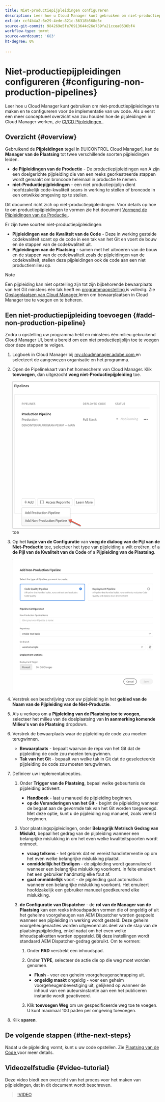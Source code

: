 ```yaml
---
title: Niet-productiepijpleidingen configureren
description: Leer hoe u Cloud Manager kunt gebruiken om niet-productiepijpleidingen te maken en te configureren voor de implementatie van uw code.
exl-id: ccf4b4a2-6e29-4ede-821c-36318b568e5c
source-git-commit: 984269e5fe70913644d26e759fa21ccea0536bf4
workflow-type: tm+mt
source-wordcount: '683'
ht-degree: 0%

---
```


# Niet-productiepijpleidingen configureren {#configuring-non-production-pipelines}

Leer hoe u Cloud Manager kunt gebruiken om niet-productiepijpleidingen te maken en te configureren voor de implementatie van uw code. Als u eerst een meer conceptueel overzicht van zou houden hoe de pijpleidingen in Cloud Manager werken, zie [ CI/CD Pijpleidingen ](/help/overview/ci-cd-pipelines.md).

## Overzicht {#overview}

Gebruikend de **Pijpleidingen** tegel in [!UICONTROL Cloud Manager], kan de **Manager van de Plaatsing** tot twee verschillende soorten pijpleidingen leiden.

* **de Pijpleidingen van de Productie** - De productiepijpleidingen van A zijn een doelgerichte pijpleiding die van een reeks georkestreerde stappen wordt gemaakt om broncode helemaal in productie te nemen.
* **niet-Productiepijpleidingen** - een niet productiepijplijn dient hoofdzakelijk code-kwaliteit scans in werking te stellen of broncode in een ontwikkelomgeving op te stellen.

Dit document richt zich op niet-productiepijpleidingen. Voor details op hoe te om productiepijpleidingen te vormen zie het document [ Vormend de Pijpleidingen van de Productie ](/help/using/production-pipelines.md).

Er zijn twee soorten niet-productiepijpleidingen:

* **Pijpleidingen van de Kwaliteit van de Code** - Deze in werking gestelde codekwaliteit scant op de code in een tak van het Git en voert de bouw en de stappen van de codekwaliteit uit.
* **Pijpleidingen van de Plaatsing** - samen met het uitvoeren van de bouw en de stappen van de codekwaliteit zoals de pijpleidingen van de codekwaliteit, stellen deze pijpleidingen ook de code aan een niet productiemilieu op.

>[!NOTE]
>
>Een pijpleiding kan niet opstelling zijn tot zijn bijbehorende bewaarplaats van het Git minstens één tak heeft en [ programmaopstelling ](/help/getting-started/program-setup.md) is volledig. Zie [ Opslagplaatsen van Cloud Manager ](/help/managing-code/managing-repositories.md) leren om bewaarplaatsen in Cloud Manager toe te voegen en te beheren.

## Een niet-productiepijpleiding toevoegen {#add-non-production-pipeline}

Zodra u opstelling uw programma hebt en minstens één milieu gebruikend Cloud Manager UI, bent u bereid om een niet productiepijplijn toe te voegen door deze stappen te volgen.

1. Logboek in Cloud Manager bij [ my.cloudmanager.adobe.com ](https://my.cloudmanager.adobe.com) en selecteert de aangewezen organisatie en het programma.

1. Open de Pipelinekaart van het homescherm van Cloud Manager. Klik **toevoegen**, dan uitgezocht **voeg niet-Productiepijpleiding** toe.

   ![ voeg niet-productiepijpleiding ](/help/assets/configure-pipelines/nonprod-pipeline-add1.png) toe

1. Op het **lusje van de Configuratie** van **voeg de dialoog van de Pijl van de Niet-Productie** toe, selecteer het type van pijpleiding u wilt creëren, of a **de Pijl van de Kwaliteit van de Code** of a **Pijpleiding van de Plaatsing**.

   ![ kies pijpleidingstype ](/help/assets/configure-pipelines/add-non-production-pipeline.png)

1. Verstrek een beschrijving voor uw pijpleiding in het **gebied van de Naam van de Pijpleiding van de Niet-Productie**.

1. Als u verkoos om a **Pijpleiding van de Plaatsing toe te voegen**, selecteer het milieu van de doelplaatsing van **In aanmerking komende Milieu&#39;s van de Plaatsing** dropdown.

1. Verstrek de bewaarplaats waar de pijpleiding de code zou moeten terugwinnen.

   * **Bewaarplaats** - bepaalt waarvan de repo van het Git dat de pijpleiding de code zou moeten terugwinnen.
   * **Tak van het Git** - bepaalt van welke tak in Git dat de geselecteerde pijpleiding de code zou moeten terugwinnen.

1. Definieer uw implementatieopties.

   1. Onder **Trigger van de Plaatsing**, bepaal welke gebeurtenis de pijpleiding activeert.

      * **Handboek** - laat u manueel de pijpleiding beginnen.
      * **op de Veranderingen van het Git** - begint de pijpleiding wanneer de begaat aan de gevormde tak van het Git worden toegevoegd. Met deze optie, kunt u de pijpleiding nog manueel, zoals vereist beginnen.

   1. Voor plaatsingspijpleidingen, onder **Belangrijk Metrisch Gedrag van Mislukt**, bepaal het gedrag van de pijpleiding wanneer een belangrijke mislukking in om het even welke kwaliteitspoorten wordt ontmoet.

      * **vraag telkens** - het gebrek dat en vereist handinterventie op om het even welke belangrijke mislukking plaatst.
      * **onmiddellijk het Eindigen** - de pijpleiding wordt geannuleerd wanneer een belangrijke mislukking voorkomt. In feite emuleert het een gebruiker handmatig elke fout af.
      * **gaat onmiddellijk** voort - de pijpleiding gaat automatisch wanneer een belangrijke mislukking voorkomt. Het emuleert hoofdzakelijk een gebruiker manueel goedkeurend elke mislukking.

   1. **de Configuratie van Dispatcher** - de **rol van de Manager van de Plaatsing** kan een reeks inhoudspaden vormen die of ongeldig of uit het geheime voorgeheugen van AEM Dispatcher worden gespoeld wanneer een pijpleiding in werking wordt gesteld. Deze geheim voorgeheugenacties worden uitgevoerd als deel van de stap van de plaatsingspijpleiding, enkel nadat om het even welke inhoudspakketten worden opgesteld. Bij deze instellingen wordt standaard AEM Dispatcher-gedrag gebruikt. Om te vormen:

      1. Onder **PAD** verstrekt een inhoudspad.
      1. Onder **TYPE**, selecteer de actie die op die weg moet worden genomen.

         * **Flush** - voer een geheim voorgeheugenschrapping uit.
         * **ongeldig maakt** ongeldig - voer een geheim voorgeheugenbevestiging uit, gelijkend op wanneer de inhoud van een auteursinstantie aan een het publiceren instantie wordt geactiveerd.

      1. Klik **toevoegen Weg** om uw gespecificeerde weg toe te voegen. U kunt maximaal 100 paden per omgeving toevoegen.

1. Klik **sparen**.

## De volgende stappen {#the-next-steps}

Nadat u de pijpleiding vormt, kunt u uw code opstellen. Zie [ Plaatsing van de Code ](/help/using/code-deployment.md) voor meer details.

## Videozelfstudie {#video-tutorial}

Deze video biedt een overzicht van het proces voor het maken van pijpleidingen, dat in dit document wordt beschreven.

>[!VIDEO](https://video.tv.adobe.com/v/26316/)
